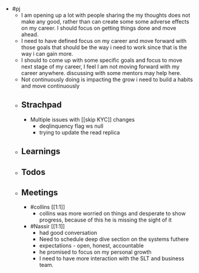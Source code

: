 - #pj
	- I am opening up a lot with people sharing the my thoughts does not make any good, rather than can create some some adverse effects on my career. I should focus on getting things done and move ahead.
	- I need to have defined focus on my career and move forward with those goals that should be the way i need to work since that is the way i can gain more.
	- I should to come up with some specific goals and focus to move next stage of my career, I feel I am not moving forward with my career anywhere. discussing with some mentors may help here.
	- Not continuously doing is impacting the grow i need to build a habits and move continuously
	- ## Strachpad
		- Multiple issues with [[skip KYC]] changes
			- deqlinquency flag ws null
			- trying to update the read replica
	- ## Learnings
	- ## Todos
	- ## Meetings
		- #collins [[1:1]]
			- collins was more worried on things and desperate to show progress, because of this he is missing the sight of it
		- #Nassir [[1:1]]
			- had good conversation
			- Need to schedule deep dive section on the systems futhere
			- expectations - open, honest, accountable
			- he promised to focus on my personal growth
			- I need to have more interaction with the SLT and business team.